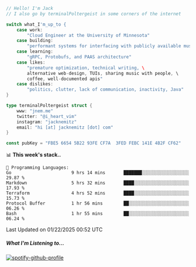 ```go
// Hello! I'm Jack
// I also go by terminalPoltergeist in some corners of the internet

switch what_I'm_up_to {
    case work:
        "Cloud Engineer at the University of Minnesota"
    case building:
        "performant systems for interfacing with publicly available music datasets"
    case learning:
        "gRPC, Protobufs, and PAAS architecture"
    case likes:
        "premature optimization, technical writing, \
        alternative web-design, TUIs, sharing music with people, \
        coffee, well-documented apis"
    case dislikes:
        "politics, clutter, lack of communication, inactivity, Java"
}

type terminalPoltergeist struct {
    www: "jnem.me"
    twitter: "@i_heart_vim"
    instagram: "jacknemitz"
    email: "hi [at] jacknemitz [dot] com"
}

const pubKey = "FBE5 6654 5B22 93FE CF7A  3FED FEBC 141E 4B2F CF62"
```

<!--START_SECTION:waka-->
📊 **This week's stack..** 

```text
💬 Programming Languages: 
Go                       9 hrs 14 mins       ███████░░░░░░░░░░░░░░░░░░   29.87 % 
Markdown                 5 hrs 32 mins       ████░░░░░░░░░░░░░░░░░░░░░   17.93 % 
Terraform                4 hrs 52 mins       ████░░░░░░░░░░░░░░░░░░░░░   15.73 % 
Protocol Buffer          1 hr 56 mins        ██░░░░░░░░░░░░░░░░░░░░░░░   06.26 % 
Bash                     1 hr 55 mins        ██░░░░░░░░░░░░░░░░░░░░░░░   06.24 % 
```


 Last Updated on 01/22/2025 00:52 UTC
<!--END_SECTION:waka-->

##### What I'm Listening to...

[![spotify-github-profile](https://jnem.me/listening-item?maxAge=2592000)](https://jnem.me/listening)
